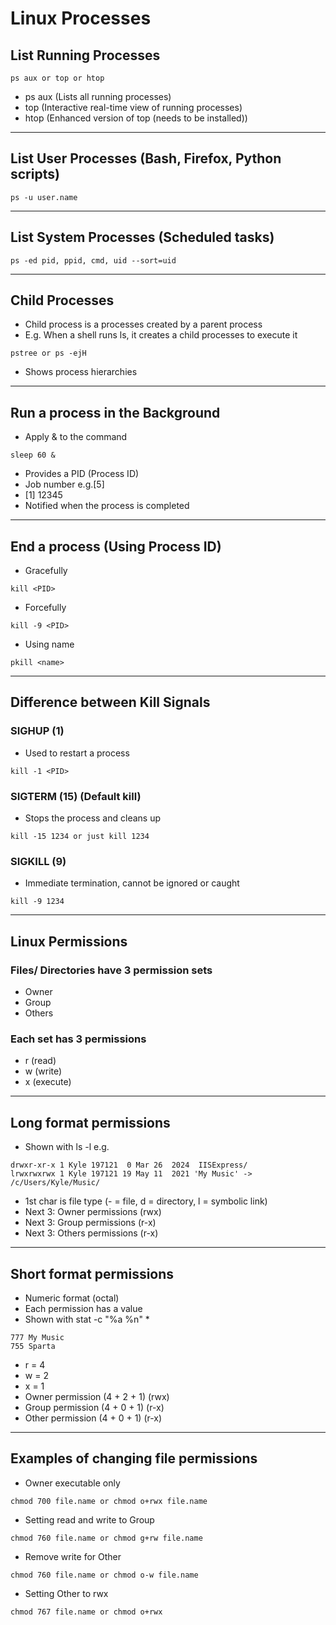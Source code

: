 # Linux Processes

## List Running Processes
```
ps aux or top or htop
```
- ps aux (Lists all running processes)
- top (Interactive real-time view of running processes)
- htop (Enhanced version of top (needs to be installed))

---

## List User Processes (Bash, Firefox, Python scripts)
```
ps -u user.name
```

---

## List System Processes (Scheduled tasks)
```
ps -ed pid, ppid, cmd, uid --sort=uid
```

---

## Child Processes
- Child process is a processes created by a parent process
- E.g. When a shell runs ls, it creates a child processes to execute it
```
pstree or ps -ejH
```
- Shows process hierarchies

---

## Run a process in the Background
- Apply & to the command
```
sleep 60 &
```
- Provides a PID (Process ID)
- Job number e.g.[5]
- [1] 12345
- Notified when the process is completed

---

## End a process (Using Process ID)
- Gracefully
```
kill <PID>
```
- Forcefully
```
kill -9 <PID>
```
- Using name
```
pkill <name>
```

---

## Difference between Kill Signals
### SIGHUP (1)
- Used to restart a process
```
kill -1 <PID>
```
### SIGTERM (15) (Default kill)
- Stops the process and cleans up
```
kill -15 1234 or just kill 1234
```
### SIGKILL (9)
- Immediate termination, cannot be ignored or caught
```
kill -9 1234
```

---

## Linux Permissions
### Files/ Directories have 3 permission sets
- Owner
- Group
- Others
### Each set has 3 permissions
- r (read)
- w (write)
- x (execute)

---

## Long format permissions
- Shown with ls -l e.g.
```
drwxr-xr-x 1 Kyle 197121  0 Mar 26  2024  IISExpress/
lrwxrwxrwx 1 Kyle 197121 19 May 11  2021 'My Music' -> /c/Users/Kyle/Music/
```
- 1st char is file type (- = file, d = directory, l = symbolic link)
- Next 3: Owner permissions (rwx)
- Next 3: Group permissions (r-x)
- Next 3: Others permissions (r-x)

---

## Short format permissions
- Numeric format (octal)
- Each permission has a value
- Shown with stat -c "%a %n" *
```
777 My Music
755 Sparta
```
- r = 4
- w = 2
- x = 1
- Owner permission (4 + 2 + 1) (rwx)
- Group permission (4 + 0 + 1) (r-x)
- Other permission (4 + 0 + 1) (r-x)

---

## Examples of changing file permissions
- Owner executable only
```
chmod 700 file.name or chmod o+rwx file.name
```
- Setting read and write to Group
```
chmod 760 file.name or chmod g+rw file.name
```
- Remove write for Other
```
chmod 760 file.name or chmod o-w file.name
```
- Setting Other to rwx
```
chmod 767 file.name or chmod o+rwx
```